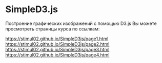 # SimpleD3.js
Построение графических изображений с помощью D3.js
Вы можете просмотреть страницы курса по ссылкам:

https://stimul02.github.io/SimpleD3js/page1.html
https://stimul02.github.io/SimpleD3js/page2.html
https://stimul02.github.io/SimpleD3js/page3.html
https://stimul02.github.io/SimpleD3js/page4.html
